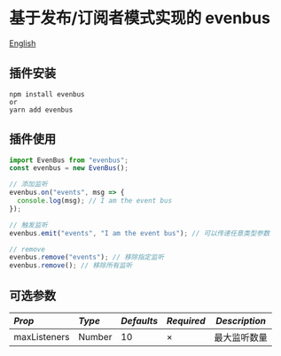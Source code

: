 # 基于发布/订阅者模式实现的 evenbus

[English](https://github.com/xxj95719/evenBus/blob/master/README.md)

## 插件安装

```
npm install evenbus
or
yarn add evenbus
```

## 插件使用

```js
import EvenBus from "evenbus";
const evenbus = new EvenBus();

// 添加监听
evenbus.on("events", msg => {
  console.log(msg); // I am the event bus
});

// 触发监听
evenbus.emit("events", "I am the event bus"); // 可以传递任意类型参数

// remove
evenbus.remove("events"); // 移除指定监听
evenbus.remove(); // 移除所有监听
```

## 可选参数

| _Prop_       | _Type_ | _Defaults_ | _Required_ | _Description_ |
| :----------- | :----- | :--------- | :--------- | ------------- |
| maxListeners | Number | 10         | ×          | 最大监听数量  |
